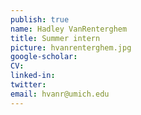 ```yaml
---
publish: true
name: Hadley VanRenterghem
title: Summer intern
picture: hvanrenterghem.jpg
google-scholar: 
CV:
linked-in: 
twitter:
email: hvanr@umich.edu
---
```

